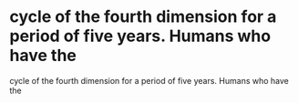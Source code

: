 # cycle of the fourth dimension for a period of five years. Humans who have the

cycle of the fourth dimension for a period of five years. Humans who have the